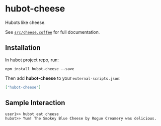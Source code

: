 # hubot-cheese

Hubots like cheese.

See [`src/cheese.coffee`](src/cheese.coffee) for full documentation.

## Installation

In hubot project repo, run:

`npm install hubot-cheese --save`

Then add **hubot-cheese** to your `external-scripts.json`:

```json
["hubot-cheese"]
```

## Sample Interaction

```
user1>> hubot eat cheese
hubot>> Yum! The Smokey Blue Cheese by Rogue Creamery was delicious.
```
